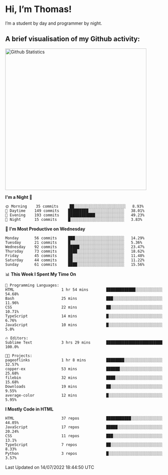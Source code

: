 # Hi, I’m Thomas!
I’m a student by day and programmer by night.

## A brief visualisation of my Github activity:

<img title="My Github Statistics" alt="Github Statistics" width="450px" src="https://github-readme-stats.vercel.app/api?username=thomasrettig&show_icons=true&include_all_commits=true&count_private=true&&hide=issues&theme=tokyonight&border_radius=6px"/>

<!--START_SECTION:waka-->
**I'm a Night 🦉** 

```text
🌞 Morning    35 commits     ██░░░░░░░░░░░░░░░░░░░░░░░   8.93% 
🌆 Daytime    149 commits    █████████░░░░░░░░░░░░░░░░   38.01% 
🌃 Evening    193 commits    ████████████░░░░░░░░░░░░░   49.23% 
🌙 Night      15 commits     █░░░░░░░░░░░░░░░░░░░░░░░░   3.83%

```
📅 **I'm Most Productive on Wednesday** 

```text
Monday       56 commits     ███░░░░░░░░░░░░░░░░░░░░░░   14.29% 
Tuesday      21 commits     █░░░░░░░░░░░░░░░░░░░░░░░░   5.36% 
Wednesday    92 commits     █████░░░░░░░░░░░░░░░░░░░░   23.47% 
Thursday     73 commits     ████░░░░░░░░░░░░░░░░░░░░░   18.62% 
Friday       45 commits     ██░░░░░░░░░░░░░░░░░░░░░░░   11.48% 
Saturday     44 commits     ██░░░░░░░░░░░░░░░░░░░░░░░   11.22% 
Sunday       61 commits     ████░░░░░░░░░░░░░░░░░░░░░   15.56%

```


📊 **This Week I Spent My Time On** 

```text
💬 Programming Languages: 
HTML                     1 hr 54 mins        █████████████░░░░░░░░░░░░   54.68% 
Bash                     25 mins             ███░░░░░░░░░░░░░░░░░░░░░░   11.96% 
CSS                      22 mins             ██░░░░░░░░░░░░░░░░░░░░░░░   10.71% 
TypeScript               14 mins             █░░░░░░░░░░░░░░░░░░░░░░░░   6.76% 
JavaScript               10 mins             █░░░░░░░░░░░░░░░░░░░░░░░░   5.0%

🔥 Editors: 
Sublime Text             3 hrs 29 mins       █████████████████████████   100.0%

🐱‍💻 Projects: 
pageoflinks              1 hr 8 mins         ████████░░░░░░░░░░░░░░░░░   32.57% 
copper-ex                53 mins             ██████░░░░░░░░░░░░░░░░░░░   25.68% 
filebin                  32 mins             ████░░░░░░░░░░░░░░░░░░░░░   15.68% 
Downloads                19 mins             ██░░░░░░░░░░░░░░░░░░░░░░░   9.55% 
average-color            12 mins             █░░░░░░░░░░░░░░░░░░░░░░░░   5.95%

```

**I Mostly Code in HTML** 

```text
HTML                     37 repos            ███████████░░░░░░░░░░░░░░   44.05% 
JavaScript               17 repos            █████░░░░░░░░░░░░░░░░░░░░   20.24% 
CSS                      11 repos            ███░░░░░░░░░░░░░░░░░░░░░░   13.1% 
TypeScript               7 repos             ██░░░░░░░░░░░░░░░░░░░░░░░   8.33% 
Python                   3 repos             █░░░░░░░░░░░░░░░░░░░░░░░░   3.57%

```



 Last Updated on 14/07/2022 18:44:50 UTC
<!--END_SECTION:waka-->
